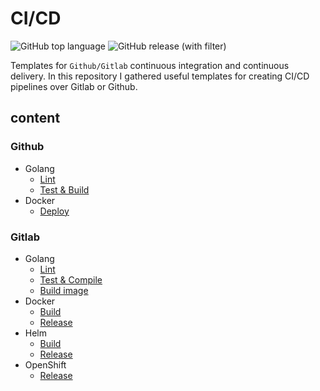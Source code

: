 # CI/CD

![GitHub top language](https://img.shields.io/github/languages/top/amirhnajafiz/CI-CD)
![GitHub release (with filter)](https://img.shields.io/github/v/release/amirhnajafiz/CI-CD)

Templates for ```Github/Gitlab``` continuous integration and continuous delivery.
In this repository I gathered useful templates for creating CI/CD pipelines over
Gitlab or Github.

## content

### Github
- Golang
  - [Lint]()
  - [Test & Build]()
- Docker
  - [Deploy]()
  
### Gitlab
- Golang
  - [Lint]()
  - [Test & Compile]()
  - [Build image]()
- Docker
  - [Build]()
  - [Release]()
- Helm
  - [Build]()
  - [Release]()
- OpenShift
  - [Release]()
